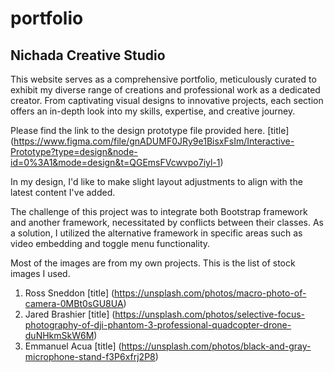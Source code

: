 # portfolio
## Nichada Creative Studio

This website serves as a comprehensive portfolio, meticulously curated to exhibit my diverse range of creations and professional work as a dedicated creator. From captivating visual designs to innovative projects, each section offers an in-depth look into my skills, expertise, and creative journey.

Please find the link to the design prototype file provided here.
[title] (https://www.figma.com/file/gnADUMF0JRy9e1BisxFsIm/Interactive-Prototype?type=design&node-id=0%3A1&mode=design&t=QGEmsFVcwvpo7iyl-1)

In my design, I'd like to make slight layout adjustments to align with the latest content I've added.

The challenge of this project was to integrate both Bootstrap framework and another framework, necessitated by conflicts between their classes. As a solution, I utilized the alternative framework in specific areas such as video embedding and toggle menu functionality.

Most of the images are from my own projects. This is the list of stock images I used.
1. Ross Sneddon [title] (https://unsplash.com/photos/macro-photo-of-camera-0MBt0sGU8UA)
2. Jared Brashier [title] (https://unsplash.com/photos/selective-focus-photography-of-dji-phantom-3-professional-quadcopter-drone-duNHkmSkW6M)
3. Emmanuel Acua [title] (https://unsplash.com/photos/black-and-gray-microphone-stand-f3P6xfrj2P8)
